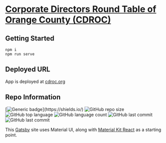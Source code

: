 # [Corporate Directors Round Table of Orange County (CDROC)](https://cdroc.org/)
## Getting Started

    npm i
    npm run serve

## Deployed URL
App is deployed at [cdroc.org](https://cdroc.org/)
## Repo Information
[![Generic badge](https://img.shields.io/badge/license-copyright_(all_rights_reserved)-red.svg)](https://shields.io/)
![GitHub repo size](https://img.shields.io/github/repo-size/wallacepreston/cdroc-front?style=flat)
![GitHub top language](https://img.shields.io/github/languages/top/wallacepreston/cdroc-front?style=flat)
![GitHub language count](https://img.shields.io/github/languages/count/wallacepreston/cdroc-front?style=flat)
![GitHub last commit](https://img.shields.io/github/last-commit/wallacepreston/cdroc-front?color=green&style=flat)
![GitHub last commit](https://img.shields.io/github/commit-activity/y/wallacepreston/cdroc-front?color=yellow&style=flat)


This [Gatsby](https://www.gatsbyjs.org/) site uses Material UI, along with [Material Kit React](https://www.creative-tim.com/product/material-kit-react) as a starting point.
